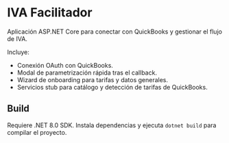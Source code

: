 # IVA Facilitador

Aplicación ASP.NET Core para conectar con QuickBooks y gestionar el flujo de IVA.

Incluye:
- Conexión OAuth con QuickBooks.
- Modal de parametrización rápida tras el callback.
- Wizard de onboarding para tarifas y datos generales.
- Servicios stub para catálogo y detección de tarifas de QuickBooks.

## Build
Requiere .NET 8.0 SDK. Instala dependencias y ejecuta `dotnet build` para compilar el proyecto.
